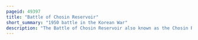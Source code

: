 ```yaml
---
pageid: 49397
title: "Battle of Chosin Reservoir"
short_summary: "1950 battle in the Korean War"
description: "The Battle of Chosin Reservoir also known as the Chosin Reservoir Campaign or the Battle of lake Changjin was an important Battle in the korean War. The Name Chosin comes from the japanese Pronunciation chshin instead of the korean Pronunciation."
---
```


